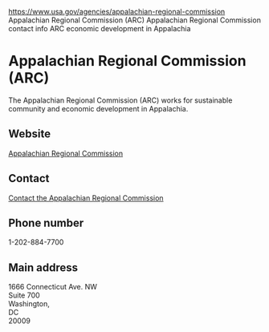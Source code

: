 

https://www.usa.gov/agencies/appalachian-regional-commission
Appalachian Regional Commission (ARC)
Appalachian Regional Commission contact info
ARC economic development in Appalachia

# Appalachian Regional Commission (ARC)

The Appalachian Regional Commission (ARC) works for sustainable community and economic development in Appalachia.

## Website

[Appalachian Regional Commission](https://www.arc.gov/)

## Contact

[Contact the Appalachian Regional Commission](https://www.arc.gov/contact-arc/)

## Phone number

1-202-884-7700

## Main address

1666 Connecticut Ave. NW  
Suite 700  
Washington,  
DC  
20009
